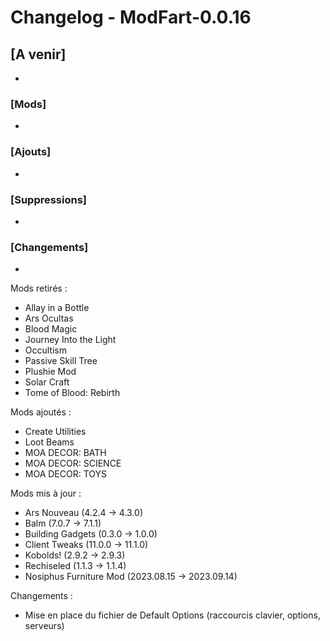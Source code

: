 # Changelog - ModFart-0.0.16

## [A venir]
- 

### [Mods]
- 

### [Ajouts]
- 

### [Suppressions]
- 

### [Changements]
- 

Mods retirés :
- Allay in a Bottle
- Ars Ocultas
- Blood Magic
- Journey Into the Light
- Occultism
- Passive Skill Tree
- Plushie Mod
- Solar Craft
- Tome of Blood: Rebirth

Mods ajoutés :
- Create Utilities
- Loot Beams
- MOA DECOR: BATH
- MOA DECOR: SCIENCE
- MOA DECOR: TOYS

Mods mis à jour :
- Ars Nouveau (4.2.4 -> 4.3.0)
- Balm (7.0.7 -> 7.1.1)
- Building Gadgets (0.3.0 -> 1.0.0)
- Client Tweaks (11.0.0 -> 11.1.0)
- Kobolds! (2.9.2 -> 2.9.3)
- Rechiseled (1.1.3 -> 1.1.4)
- Nosiphus Furniture Mod (2023.08.15 -> 2023.09.14)

Changements :
- Mise en place du fichier de Default Options (raccourcis clavier, options, serveurs)

